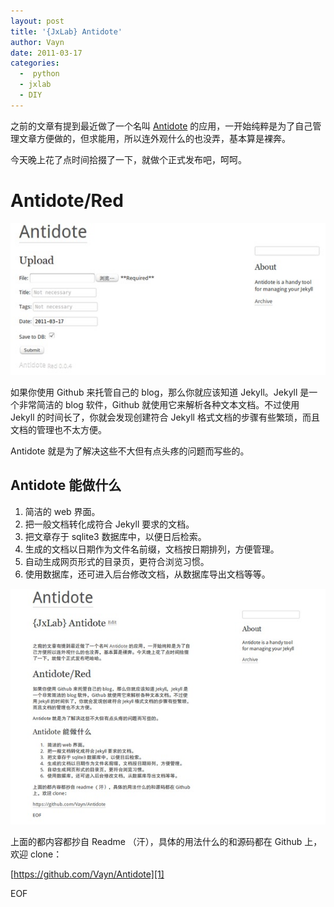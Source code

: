 ```yaml
---
layout: post
title: '{JxLab} Antidote'
author: Vayn
date: 2011-03-17
categories:
  -  python
  - jxlab
  - DIY
---
```


之前的文章有提到最近做了一个名叫 [Antidote][1] 的应用，一开始纯粹是为了自己管理文章方便做的，但求能用，所以连外观什么的也没弄，基本算是裸奔。

今天晚上花了点时间拾掇了一下，就做个正式发布吧，呵呵。

Antidote/Red
============

[![antidote](/images/archive/2011/antidote/antidote_a_small.jpg)](/images/archive/2011/antidote/antidote_a.png)

如果你使用 Github 来托管自己的 blog，那么你就应该知道 Jekyll。Jekyll 是一个非常简洁的 blog 软件，Github 就使用它来解析各种文本文档。不过使用 Jekyll 的时间长了，你就会发现创建符合 Jekyll 格式文档的步骤有些繁琐，而且文档的管理也不太方便。

Antidote 就是为了解决这些不大但有点头疼的问题而写些的。

Antidote 能做什么 
-----------------

<ol>
	<li>简洁的 web 界面。</li>
	<li>把一般文档转化成符合 Jekyll 要求的文档。</li>
	<li>把文章存于 sqlite3 数据库中，以便日后检索。</li>
	<li>生成的文档以日期作为文件名前缀，文档按日期排列，方便管理。</li>
	<li>自动生成网页形式的目录页，更符合浏览习惯。</li>
	<li>使用数据库，还可进入后台修改文档，从数据库导出文档等等。</li>
</ol>

[![antidote](/images/archive/2011/antidote/antidote_b_small.jpg)](/images/archive/2011/antidote/antidote_b.png)

上面的都内容都抄自 Readme （汗），具体的用法什么的和源码都在 Github 上，欢迎 clone：

[https://github.com/Vayn/Antidote][1]

[1]:https://github.com/Vayn/Antidote

EOF
